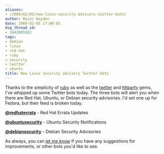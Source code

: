```yaml
---
aliases:
- /2009/02/05/new-linux-security-advisory-twitter-bots/
author: Major Hayden
date: 2009-02-05 17:00:03
dsq_thread_id:
- 3642805562
tags:
- debian
- linux
- red hat
- ruby
- security
- twitter
- ubuntu
title: New Linux security advisory Twitter bots
---
```


Thanks to the simplicity of [ruby][1] as well as the [twitter][2] and [httparty][3] gems, I've whipped up some Twitter bots today. The three bots will alert you when there are Red Hat, Ubuntu, or Debian security advisories. I'd set one up for Fedora, but their feed is broken today.

**[@redhaterrata][4]** - Red Hat Errata Updates

**[@ubuntusecurity][5]** - Ubuntu Security Notifications

**[@debiansecurity][6]** - Debian Security Advisories

As always, you can [let me know][7] if you have any suggestions for improvements, or other bots you'd like to see.

 [1]: http://ruby-lang.org/
 [2]: http://twitter.rubyforge.org/
 [3]: http://github.com/jnunemaker/httparty/tree/master
 [4]: http://twitter.com/redhaterrata/
 [5]: http://twitter.com/ubuntusecurity/
 [6]: http://twitter.com/debiansecurity/
 [7]: http://twitter.com/rackerhacker/